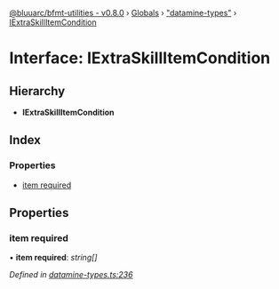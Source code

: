 [@bluuarc/bfmt-utilities - v0.8.0](../README.md) › [Globals](../globals.md) › ["datamine-types"](../modules/_datamine_types_.md) › [IExtraSkillItemCondition](_datamine_types_.iextraskillitemcondition.md)

# Interface: IExtraSkillItemCondition

## Hierarchy

* **IExtraSkillItemCondition**

## Index

### Properties

* [item required](_datamine_types_.iextraskillitemcondition.md#item-required)

## Properties

###  item required

• **item required**: *string[]*

*Defined in [datamine-types.ts:236](https://github.com/BluuArc/bfmt-utilities/blob/master/src/datamine-types.ts#L236)*
